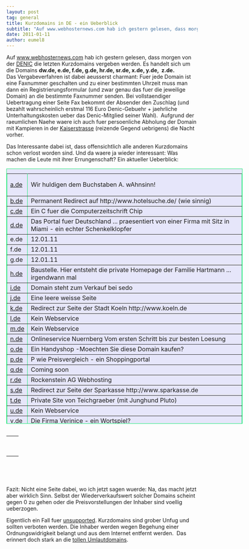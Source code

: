 ```yaml
---
layout: post
tag: general
title: Kurzdomains in DE - ein Ueberblick
subtitle: "Auf www.webhosternews.com hab ich gestern gelesen, dass morgen von der DENIC die letzten Kurzdomains vergeben werden. Es handelt sich um die Domains dw.de, e.de, f.de, g.de, hr.de, sr.de, x.de, y.de,  z.de. Das Vergabeverfahren ist dabei aeusserst charm&hellip;"
date: 2011-01-11
author: eumel8
---
```


<p>Auf <a href="http://www.webhosternews.com/2010/12/denic-kurzdomains/" target="_blank">www.webhosternews.com</a> hab ich gestern gelesen, dass morgen von der <a href="http://www.denic.de" target="_blank">DENIC</a> die letzten Kurzdomains vergeben werden. Es handelt sich um die Domains <strong>dw.de, e.de, f.de, g.de, hr.de, sr.de, x.de, y.de,  z.de. </strong>
<br/>
Das Vergabeverfahren ist dabei aeusserst charmant: Fuer jede Domain ist eine Faxnummer geschalten und zu einer bestimmten Uhrzeit muss man dann ein Registrierungsformular (und zwar genau das fuer die jeweilige Domain) an die bestimmte Faxnummer senden. Bei vollstaendiger Uebertragung einer Seite Fax bekommt der Absender den Zuschlag (und bezahlt wahrscheinlich erstmal 116 Euro Denic-Gebuehr + jaehrliche Unterhaltungskosten ueber das Denic-Mitglied seiner Wahl).  Aufgrund der raeumlichen Naehe waere ich auch fuer persoenliche Abholung der Domain mit Kampieren in der <a href="http://maps.google.de/maps?f=q&source=s_q&hl=de&geocode=&q=Denic+E.g.,+Kaiserstra%C3%9Fe,+Frankfurt&sll=51.151786,10.415039&sspn=19.842079,39.506836&ie=UTF8&hq=denic+eg&hnear=Kaiserstra%C3%9Fe,+Frankfurt+am+Main,+Hessen&ll=50.107809,8.666217&spn=0.009881,0.01929&z=16&layer=c&cbll=50.107761,8.666105&panoid=rq1_B8EMkgIDZpTMp7-r_Q&cbp=12,334.49,,0,5" target="_blank">Kaiserstrasse</a> (reizende Gegend uebrigens) die Nacht vorher.</p>
<p>Das Interessante dabei ist, dass offensichtlich alle anderen Kurzdomains schon verlost worden sind. Und da waere ja wieder interessant: Was machen die Leute mit ihrer Errungenschaft? Ein aktueller Ueberblick:</p>
<table style="border: 1px solid #17e873; background-color: #e6e6fa; width: 622px; height: 673px;" border="1" cellspacing="2" cellpadding="2" frame="border" rules="all" align="center">
<caption></caption> 
<tbody>
<tr style="background-color: #e6e6fa;">
<td style="background-color: #e6e6fa;"><a href="http://a.de" target="_blank">a.de</a></td>
<td style="background-color: #e6e6fa;">
<p>Wir huldigen dem Buchstaben A. wAhnsinn!</p>
</td>
</tr>
<tr>
<td><a href="http://b.de/" target="_blank">b.de</a></td>
<td>Permanent Redirect auf http://www.hotelsuche.de/ (wie sinnig)</td>
</tr>
<tr>
<td><a href="http://c.de" target="_blank">c.de</a></td>
<td>Ein C fuer die Computerzeitschrift Chip</td>
</tr>
<tr>
<td><a href="http://d.de" target="_blank">d.de</a></td>
<td>Das Portal fuer Deutschland ... praesentiert von einer Firma mit Sitz in Miami - ein echter Schenkelklopfer</td>
</tr>
<tr>
<td>e.de</td>
<td>12.01.11</td>
</tr>
<tr>
<td>f.de</td>
<td>12.01.11</td>
</tr>
<tr>
<td>g.de</td>
<td>12.01.11</td>
</tr>
<tr>
<td><a href="http://h.de" target="_blank">h.de</a></td>
<td><span>Baustelle. Hier entsteht die private Homepage der Familie Hartmann ... irgendwann mal<br /></span></td>
</tr>
<tr>
<td><a href="http://i.de" target="_blank">i.de</a></td>
<td>Domain steht zum Verkauf bei sedo</td>
</tr>
<tr>
<td><a href="http://j.de" target="_blank">j.de</a></td>
<td>Eine leere weisse Seite</td>
</tr>
<tr>
<td><a href="http://k.de" target="_blank">k.de</a></td>
<td>Redirect zur Seite der Stadt Koeln http://www.koeln.de</td>
</tr>
<tr>
<td><a href="http://l.de" target="_blank">l.de</a></td>
<td>Kein Webservice</td>
</tr>
<tr>
<td><a href="http://m.de" target="_blank">m.de</a></td>
<td>Kein Webservice</td>
</tr>
<tr>
<td><a href="http://n.de" target="_blank">n.de</a></td>
<td>Onlineservice Nuernberg Vom ersten Schritt bis zur besten Loesung</td>
</tr>
<tr>
<td><a href="http://o.de" target="_blank">o.de</a></td>
<td>Ein Handyshop -Moechten Sie diese Domain kaufen?</td>
</tr>
<tr>
<td><a href="http://p.de" target="_blank">p.de</a></td>
<td>P wie Preisvergleich - ein Shoppingportal</td>
</tr>
<tr>
<td><a href="http://q.de" target="_blank">q.de</a></td>
<td>Coming soon</td>
</tr>
<tr>
<td><a href="http://r.de" target="_blank">r.de</a></td>
<td>Rockenstein AG Webhosting</td>
</tr>
<tr>
<td><a href="http://s.de" target="_blank">s.de</a></td>
<td>Redirect zur Seite der Sparkasse http://www.sparkasse.de</td>
</tr>
<tr>
<td><a href="http://t.de" target="_blank">t.de</a></td>
<td>Private Site von Teichgraeber (mit Junghund Pluto)</td>
</tr>
<tr>
<td><a href="http://u.de" target="_blank">u.de</a></td>
<td>Kein Webservice</td>
</tr>
<tr>
<td><a href="http://v.de" target="_blank">v.de</a></td>
<td>Die Firma Verinice - ein Wortspiel?</td>
</tr>
<tr>
<td><a href="http://w.de" target="_blank">w.de</a></td>
<td>Tellus ... man weiss nicht was es ist.</td>
</tr>
<tr>
<td>x.de<br /></td>
<td>12.01.11<br /></td>
</tr>
<tr>
<td>y.de</td>
<td>12.01.11</td>
</tr>
<tr>
<td>z.de</td>
<td>12.01.11</td>
</tr>
</tbody>
</table>
<table border="0" align="left">
<tbody>
<tr>
<td><br /></td>
<td><br /></td>
</tr>
<tr>
<td><br /></td>
<td><br /></td>
</tr>
</tbody>
</table>
<p> </p>
<p> </p>
<p>Fazit: Nicht eine Seite dabei, wo ich jetzt sagen wuerde: Na, das macht jetzt aber wirklich Sinn. Selbst der Wiederverkaufswert solcher Domains scheint gegen 0 zu gehen oder die Preisvorstellungen der Inhaber sind voellig ueberzogen.</p>
<p>Eigentlich ein Fall fuer <a href="http://unsupported.eumel.de" target="_blank">unsupported</a>. Kurzdomains sind grober Unfug und sollten verboten werden. Die Inhaber werden wegen Begehung einer Ordnungswidrigkeit belangt und aus dem Internet entfernt werden.  Das erinnert doch stark an die <a href="http://www.klöker.de/" target="_blank">tollen Umlautdomains</a>.</p>

